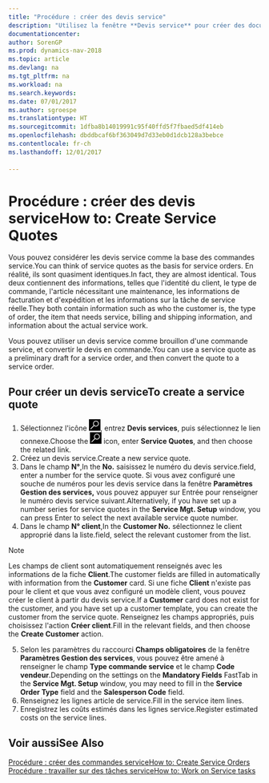 ```yaml
---
title: "Procédure : créer des devis service"
description: "Utilisez la fenêtre **Devis service** pour créer des documents dans lesquels vous saisissez des informations sur un service, tel que réparation et maintenance, pour des articles de service à la demande du client. Vous pouvez utiliser un devis service comme brouillon d'une commande service, et convertir le devis en commande."
documentationcenter: 
author: SorenGP
ms.prod: dynamics-nav-2018
ms.topic: article
ms.devlang: na
ms.tgt_pltfrm: na
ms.workload: na
ms.search.keywords: 
ms.date: 07/01/2017
ms.author: sgroespe
ms.translationtype: HT
ms.sourcegitcommit: 1dfba8b14019991c95f40ffd5f7fbaed5df414eb
ms.openlocfilehash: dbddbcaf6bf363049d7d33eb0d1dcb128a3bebce
ms.contentlocale: fr-ch
ms.lasthandoff: 12/01/2017

---
```

# <a name="how-to-create-service-quotes"></a><span data-ttu-id="a9ee9-104">Procédure : créer des devis service</span><span class="sxs-lookup"><span data-stu-id="a9ee9-104">How to: Create Service Quotes</span></span>
<span data-ttu-id="a9ee9-105">Vous pouvez considérer les devis service comme la base des commandes service.</span><span class="sxs-lookup"><span data-stu-id="a9ee9-105">You can think of service quotes as the basis for service orders.</span></span> <span data-ttu-id="a9ee9-106">En réalité, ils sont quasiment identiques.</span><span class="sxs-lookup"><span data-stu-id="a9ee9-106">In fact, they are almost identical.</span></span> <span data-ttu-id="a9ee9-107">Tous deux contiennent des informations, telles que l'identité du client, le type de commande, l'article nécessitant une maintenance, les informations de facturation et d'expédition et les informations sur la tâche de service réelle.</span><span class="sxs-lookup"><span data-stu-id="a9ee9-107">They both contain information such as who the customer is, the type of order, the item that needs service, billing and shipping information, and information about the actual service work.</span></span>
 
<span data-ttu-id="a9ee9-108">Vous pouvez utiliser un devis service comme brouillon d'une commande service, et convertir le devis en commande.</span><span class="sxs-lookup"><span data-stu-id="a9ee9-108">You can use a service quote as a preliminary draft for a service order, and then convert the quote to a service order.</span></span>  
  
## <a name="to-create-a-service-quote"></a><span data-ttu-id="a9ee9-109">Pour créer un devis service</span><span class="sxs-lookup"><span data-stu-id="a9ee9-109">To create a service quote</span></span>  
1. <span data-ttu-id="a9ee9-110">Sélectionnez l'icône ![Page ou état pour la recherche](media/ui-search/search_small.png "Page ou état pour la recherche"), entrez **Devis services**, puis sélectionnez le lien connexe.</span><span class="sxs-lookup"><span data-stu-id="a9ee9-110">Choose the ![Search for Page or Report](media/ui-search/search_small.png "Search for Page or Report icon") icon, enter **Service Quotes**, and then choose the related link.</span></span>  
2. <span data-ttu-id="a9ee9-111">Créez un devis service.</span><span class="sxs-lookup"><span data-stu-id="a9ee9-111">Create a new service quote.</span></span>  
3. <span data-ttu-id="a9ee9-112">Dans le champ **N°**,</span><span class="sxs-lookup"><span data-stu-id="a9ee9-112">In the **No.**</span></span> <span data-ttu-id="a9ee9-113">saisissez le numéro du devis service.</span><span class="sxs-lookup"><span data-stu-id="a9ee9-113">field, enter a number for the service quote.</span></span> <span data-ttu-id="a9ee9-114">Si vous avez configuré une souche de numéros pour les devis service dans la fenêtre **Paramètres Gestion des services,** vous pouvez appuyer sur Entrée pour renseigner le numéro devis service suivant.</span><span class="sxs-lookup"><span data-stu-id="a9ee9-114">Alternatively, if you have set up a number series for service quotes in the **Service Mgt. Setup** window, you can press Enter to select the next available service quote number.</span></span>  
4. <span data-ttu-id="a9ee9-115">Dans le champ **N° client**,</span><span class="sxs-lookup"><span data-stu-id="a9ee9-115">In the **Customer No.**</span></span>  <span data-ttu-id="a9ee9-116">sélectionnez le client approprié dans la liste.</span><span class="sxs-lookup"><span data-stu-id="a9ee9-116">field, select the relevant customer from the list.</span></span>  

  > [!Note]  
  >  <span data-ttu-id="a9ee9-117">Les champs de client sont automatiquement renseignés avec les informations de la fiche **Client**.</span><span class="sxs-lookup"><span data-stu-id="a9ee9-117">The customer fields are filled in automatically with information from the **Customer** card.</span></span> <span data-ttu-id="a9ee9-118">Si une fiche **Client** n'existe pas pour le client et que vous avez configuré un modèle client, vous pouvez créer le client à partir du devis service.</span><span class="sxs-lookup"><span data-stu-id="a9ee9-118">If a **Customer** card does not exist for the customer, and you have set up a customer template, you can create the customer from the service quote.</span></span> <span data-ttu-id="a9ee9-119">Renseignez les champs appropriés, puis choisissez l'action **Créer client**.</span><span class="sxs-lookup"><span data-stu-id="a9ee9-119">Fill in the relevant fields, and then choose the **Create Customer** action.</span></span>  
  
5. <span data-ttu-id="a9ee9-120">Selon les paramètres du raccourci **Champs obligatoires** de la fenêtre **Paramètres Gestion des services**, vous pouvez être amené à renseigner le champ **Type commande service** et le champ **Code vendeur**.</span><span class="sxs-lookup"><span data-stu-id="a9ee9-120">Depending on the settings on the **Mandatory Fields** FastTab in the **Service Mgt. Setup** window, you may need to fill in the **Service Order Type** field and the **Salesperson Code** field.</span></span>  
6. <span data-ttu-id="a9ee9-121">Renseignez les lignes article de service.</span><span class="sxs-lookup"><span data-stu-id="a9ee9-121">Fill in the service item lines.</span></span>  
7. <span data-ttu-id="a9ee9-122">Enregistrez les coûts estimés dans les lignes service.</span><span class="sxs-lookup"><span data-stu-id="a9ee9-122">Register estimated costs on the service lines.</span></span>  
  
## <a name="see-also"></a><span data-ttu-id="a9ee9-123">Voir aussi</span><span class="sxs-lookup"><span data-stu-id="a9ee9-123">See Also</span></span>  
[<span data-ttu-id="a9ee9-124">Procédure : créer des commandes service</span><span class="sxs-lookup"><span data-stu-id="a9ee9-124">How to: Create Service Orders</span></span>](service-how-to-create-service-orders.md)  
[<span data-ttu-id="a9ee9-125">Procédure : travailler sur des tâches service</span><span class="sxs-lookup"><span data-stu-id="a9ee9-125">How to: Work on Service tasks</span></span>](service-how-to-work-on-service-tasks.md)  

 
